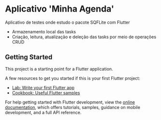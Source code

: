 # Aplicativo 'Minha Agenda'

Aplicativo de testes onde estudo o pacote SQFLite com Flutter
- Armazenamento local das tasks
- Criação, leitura, atualização e deleção das tasks por meio de operações CRUD

## Getting Started

This project is a starting point for a Flutter application.

A few resources to get you started if this is your first Flutter project:

- [Lab: Write your first Flutter app](https://docs.flutter.dev/get-started/codelab)
- [Cookbook: Useful Flutter samples](https://docs.flutter.dev/cookbook)

For help getting started with Flutter development, view the
[online documentation](https://docs.flutter.dev/), which offers tutorials,
samples, guidance on mobile development, and a full API reference.
